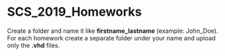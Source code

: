 # SCS_2019_Homeworks

Create a folder and name it like **firstname_lastname** (example: John_Doe). For each homework create a separate folder under your name and upload only the **.vhd** files.
